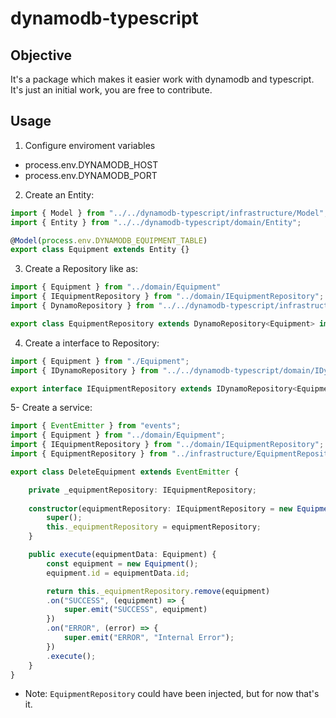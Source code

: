 dynamodb-typescript
============================

## Objective
It's a package which makes it easier work with dynamodb and typescript. 
It's just an initial work, you are free to contribute.

## Usage
1. Configure enviroment variables
 - process.env.DYNAMODB_HOST
 - process.env.DYNAMODB_PORT

2. Create an Entity:

```typescript
import { Model } from "../../dynamodb-typescript/infrastructure/Model";
import { Entity } from "../../dynamodb-typescript/domain/Entity";

@Model(process.env.DYNAMODB_EQUIPMENT_TABLE)
export class Equipment extends Entity {}
```
3. Create a Repository like as:

```typescript
import { Equipment } from "../domain/Equipment"
import { IEquipmentRepository } from "../domain/IEquipmentRepository";
import { DynamoRepository } from "../../dynamodb-typescript/infrastructure/DynamoRepository";

export class EquipmentRepository extends DynamoRepository<Equipment> implements IEquipmentRepository {}
```

4. Create a interface to Repository:
```typescript
import { Equipment } from "./Equipment";
import { IDynamoRepository } from "../../dynamodb-typescript/domain/IDynamoRepository";

export interface IEquipmentRepository extends IDynamoRepository<Equipment>  { }
```

5- Create a service:
```typescript
import { EventEmitter } from "events";
import { Equipment } from "../domain/Equipment";
import { IEquipmentRepository } from "../domain/IEquipmentRepository";
import { EquipmentRepository } from "../infrastructure/EquipmentRepository";

export class DeleteEquipment extends EventEmitter {

    private _equipmentRepository: IEquipmentRepository;
    
    constructor(equipmentRepository: IEquipmentRepository = new EquipmentRepository()) {
        super();
        this._equipmentRepository = equipmentRepository; 
    }

    public execute(equipmentData: Equipment) {
        const equipment = new Equipment();
        equipment.id = equipmentData.id;

        return this._equipmentRepository.remove(equipment)
        .on("SUCCESS", (equipment) => {
            super.emit("SUCCESS", equipment)
        })
        .on("ERROR", (error) => {
            super.emit("ERROR", "Internal Error");
        })
        .execute();
    }
}
```

- Note: `EquipmentRepository` could have been injected, but for now that's it.

